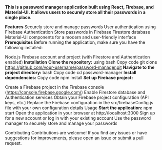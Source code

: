 **This is a password manager application built using React, Firebase, and Material-UI. It allows users to securely store all their passwords in a single place.**

**Features**
Securely store and manage passwords
User authentication using Firebase Authentication
Store passwords in Firebase Firestore database
Material-UI components for a modern and user-friendly interface
**Prerequisites**
Before running the application, make sure you have the following installed:

Node.js
Firebase account and project (with Firestore and Authentication enabled)
**Installation**
**Clone the repository:**
using bash
Copy code
git clone https://github.com/your-username/password-manager.git
**Navigate to the project directory:**
bash
Copy code
cd password-manager
**Install dependencies:**
Copy code
npm install
**Set up Firebase project:**

Create a Firebase project in the Firebase console (https://console.firebase.google.com/)
Enable Firestore database and Authentication services
Obtain your Firebase project configuration (API keys, etc.)
Replace the Firebase configuration in the src/firebaseConfig.js file with your own configuration details
Usage
**Start the application:**
npm start
Open the application in your browser at http://localhost:3000
Sign up for a new account or log in with your existing account
Use the password manager to securely store and manage your passwords

Contributing
Contributions are welcome! If you find any issues or have suggestions for improvements, please open an issue or submit a pull request.
